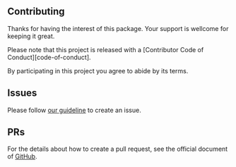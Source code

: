 ## Contributing
Thanks for having the interest of this package.
Your support is wellcome for keeping it great.

Please note that this project is released with a [Contributor Code of Conduct][code-of-conduct].

By participating in this project you agree to abide by its terms.

## Issues
Please follow [our guideline](.github/ISSUE_TEMPLATE/bug_report.md) to create an issue.

## PRs
For the details about how to create a pull request, see the official document of [GitHub](https://docs.github.com/en/pull-requests/collaborating-with-pull-requests/proposing-changes-to-your-work-with-pull-requests/creating-a-pull-request).

